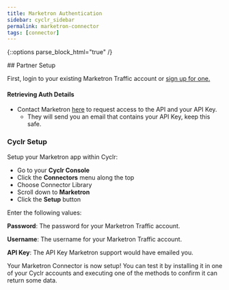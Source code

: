 ```yaml
---
title: Marketron Authentication
sidebar: cyclr_sidebar
permalink: marketron-connector
tags: [connector]
---
```

{::options parse_block_html="true" /}
<section class="card py-5 my-5">
## Partner Setup

First, login to your existing Marketron Traffic account or [sign up for one.](https://www.marketron.com/logins/)

#### Retrieving Auth Details

*   Contact Marketron [here](support@marketron.com) to request access to the API and your API Key.
    *   They will send you an email that contains your API Key, keep this safe.

### Cyclr Setup

Setup your Marketron app within Cyclr:

*   Go to your **Cyclr Console**
*   Click the **Connectors** menu along the top
*   Choose Connector Library
*   Scroll down to **Marketron**
*   Click the **Setup** button

Enter the following values:

**Password**:  The password for your Marketron Traffic account.

**Username**:  The username for your Marketron Traffic account.

**API Key**:  The API Key Marketron support would have emailed you.


Your Marketron Connector is now setup! You can test it by installing it in one of your Cyclr accounts and executing one of the methods to confirm it can return some data.

</section>
